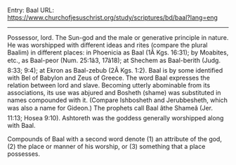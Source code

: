 Entry: Baal
URL: https://www.churchofjesuschrist.org/study/scriptures/bd/baal?lang=eng

---

Possessor, lord. The Sun-god and the male or generative principle in nature. He was worshipped with different ideas and rites (compare the plural Baalim) in different places: in Phoenicia as Baal (1Â Kgs. 16:31); by Moabites, etc., as Baal-peor (Num. 25:1â3, 17â18); at Shechem as Baal-berith (Judg. 8:33; 9:4); at Ekron as Baal-zebub (2Â Kgs. 1:2). Baal is by some identified with Bel of Babylon and Zeus of Greece. The word Baal expresses the relation between lord and slave. Becoming utterly abominable from its associations, its use was abjured and Bosheth (shame) was substituted in names compounded with it. (Compare Ishbosheth and Jerubbesheth, which was also a name for Gideon.) The prophets call Baal âthe Shameâ (Jer. 11:13; Hosea 9:10). Ashtoreth was the goddess generally worshipped along with Baal.

Compounds of Baal with a second word denote (1) an attribute of the god, (2) the place or manner of his worship, or (3) something that a place possesses.
